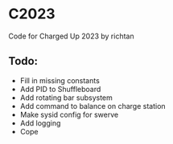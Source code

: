 # C2023
Code for Charged Up 2023 by richtan

## Todo:
- Fill in missing constants
- Add PID to Shuffleboard
- Add rotating bar subsystem
- Add command to balance on charge station
- Make sysid config for swerve
- Add logging
- Cope